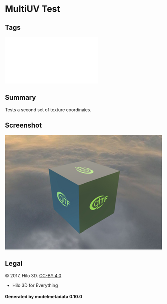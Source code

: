 # MultiUV Test

## Tags

![sharable](./README-sharable.md)

## Summary

Tests a second set of texture coordinates.

## Screenshot

![screenshot](screenshot/screenshot.jpg)

## Legal

&copy; 2017, Hilo 3D. [CC-BY 4.0](https://creativecommons.org/licenses/by-nd/4.0/legalcode)

 - Hilo 3D for Everything

#### Generated by modelmetadata 0.10.0